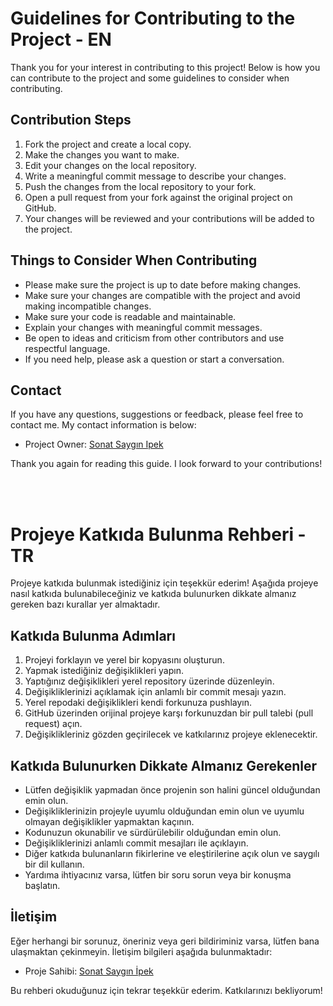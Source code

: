 # Guidelines for Contributing to the Project - EN

Thank you for your interest in contributing to this project! Below is how you can contribute to the project and some guidelines to consider when contributing.

## Contribution Steps

1. Fork the project and create a local copy.
2. Make the changes you want to make.
3. Edit your changes on the local repository.
4. Write a meaningful commit message to describe your changes.
5. Push the changes from the local repository to your fork.
6. Open a pull request from your fork against the original project on GitHub.
7. Your changes will be reviewed and your contributions will be added to the project.

## Things to Consider When Contributing

- Please make sure the project is up to date before making changes.
- Make sure your changes are compatible with the project and avoid making incompatible changes.
- Make sure your code is readable and maintainable.
- Explain your changes with meaningful commit messages.
- Be open to ideas and criticism from other contributors and use respectful language.
- If you need help, please ask a question or start a conversation.

## Contact

If you have any questions, suggestions or feedback, please feel free to contact me. My contact information is below:

- Project Owner: [Sonat Saygın Ipek](https://github.com/sonatipek)

Thank you again for reading this guide. I look forward to your contributions!

<br><br>

# Projeye Katkıda Bulunma Rehberi - TR
Projeye katkıda bulunmak istediğiniz için teşekkür ederim! Aşağıda projeye nasıl katkıda bulunabileceğiniz ve katkıda bulunurken dikkate almanız gereken bazı kurallar yer almaktadır.

## Katkıda Bulunma Adımları

1. Projeyi forklayın ve yerel bir kopyasını oluşturun.
2. Yapmak istediğiniz değişiklikleri yapın.
3. Yaptığınız değişiklikleri yerel repository üzerinde düzenleyin.
4. Değişikliklerinizi açıklamak için anlamlı bir commit mesajı yazın.
5. Yerel repodaki değişiklikleri kendi forkunuza pushlayın.
6. GitHub üzerinden orijinal projeye karşı forkunuzdan bir pull talebi (pull request) açın.
7. Değişiklikleriniz gözden geçirilecek ve katkılarınız projeye eklenecektir.

## Katkıda Bulunurken Dikkate Almanız Gerekenler

- Lütfen değişiklik yapmadan önce projenin son halini güncel olduğundan emin olun.
- Değişikliklerinizin projeyle uyumlu olduğundan emin olun ve uyumlu olmayan değişiklikler yapmaktan kaçının.
- Kodunuzun okunabilir ve sürdürülebilir olduğundan emin olun.
- Değişikliklerinizi anlamlı commit mesajları ile açıklayın.
- Diğer katkıda bulunanların fikirlerine ve eleştirilerine açık olun ve saygılı bir dil kullanın.
- Yardıma ihtiyacınız varsa, lütfen bir soru sorun veya bir konuşma başlatın.

## İletişim

Eğer herhangi bir sorunuz, öneriniz veya geri bildiriminiz varsa, lütfen bana ulaşmaktan çekinmeyin. İletişim bilgileri aşağıda bulunmaktadır:

- Proje Sahibi: [Sonat Saygın İpek](https://github.com/sonatipek)

Bu rehberi okuduğunuz için tekrar teşekkür ederim. Katkılarınızı bekliyorum!


